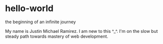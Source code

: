 # hello-world
the beginning of an infinite journey

My name is Justin Michael Ramirez. I am new to this ^_^. I'm on the slow but steady path towards mastery of web development.
